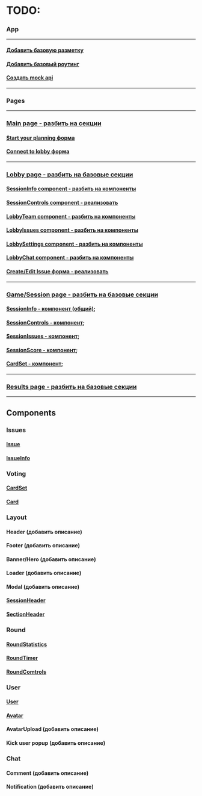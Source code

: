 # TODO: 

### App
***
#### [Добавить базовую разметку](https://github.com/kastrubait/pointing-poker/issues/22)
#### [Добавить базовый роутинг](https://github.com/kastrubait/pointing-poker/issues/23)
#### [Создать mock api](https://github.com/kastrubait/pointing-poker/issues/50)
***
### Pages
***

### [Main page - разбить на секции](https://github.com/kastrubait/pointing-poker/issues/24)

#### [Start your planning форма](https://github.com/kastrubait/pointing-poker/issues/28)
#### [Connect to lobby форма](https://github.com/kastrubait/pointing-poker/issues/29)
***

### [Lobby page - разбить на базовые секции](https://github.com/kastrubait/pointing-poker/issues/25)

#### [SessionInfo component - разбить на компоненты](https://github.com/kastrubait/pointing-poker/issues/30)
#### [SessionControls component - реализовать](https://github.com/kastrubait/pointing-poker/issues/31)
#### [LobbyTeam component - разбить на компоненты](https://github.com/kastrubait/pointing-poker/issues/32)
#### [LobbyIssues component - разбить на компоненты](https://github.com/kastrubait/pointing-poker/issues/33)
#### [LobbySettings component - разбить на компоненты](https://github.com/kastrubait/pointing-poker/issues/34)
#### [LobbyChat component - разбить на компоненты](https://github.com/kastrubait/pointing-poker/issues/35)
#### [Create/Edit Issue форма - реализовать](https://github.com/kastrubait/pointing-poker/issues/41)
***

### [Game/Session page - разбить на базовые секции](https://github.com/kastrubait/pointing-poker/issues/26)

#### [SessionInfo - компонент (общий)](https://github.com/kastrubait/pointing-poker/issues/30);
#### [SessionControls - компонент](https://github.com/kastrubait/pointing-poker/issues/31);
#### [SessionIssues - компонент](https://github.com/kastrubait/pointing-poker/issues/44);
#### [SessionScore - компонент](https://github.com/kastrubait/pointing-poker/issues/49);
#### [CardSet - компонент](https://github.com/kastrubait/pointing-poker/issues/42);
***

### [Results page - разбить на базовые секции](https://github.com/kastrubait/pointing-poker/issues/27)
***

## Components

### Issues
#### [Issue](https://github.com/kastrubait/pointing-poker/issues/40)
#### [IssueInfo](https://github.com/kastrubait/pointing-poker/issues/45)

### Voting
#### [CardSet](https://github.com/kastrubait/pointing-poker/issues/42)
#### [Card](https://github.com/kastrubait/pointing-poker/issues/43)

### Layout
#### Header (добавить описание)
#### Footer (добавить описание)
#### Banner/Hero  (добавить описание)
#### Loader  (добавить описание)
#### Modal  (добавить описание)
#### [SessionHeader](https://github.com/kastrubait/pointing-poker/issues/36)
#### [SectionHeader](https://github.com/kastrubait/pointing-poker/issues/37)

### Round
#### [RoundStatistics](https://github.com/kastrubait/pointing-poker/issues/48)
#### [RoundTimer](https://github.com/kastrubait/pointing-poker/issues/46)
#### [RoundComtrols](https://github.com/kastrubait/pointing-poker/issues/47)

### User
#### [User](https://github.com/kastrubait/pointing-poker/issues/38)
#### [Avatar](https://github.com/kastrubait/pointing-poker/issues/39)
#### AvatarUpload (добавить описание)
#### Kick user popup (добавить описание)

### Chat
#### Comment (добавить описание)
#### Notification (добавить описание)
